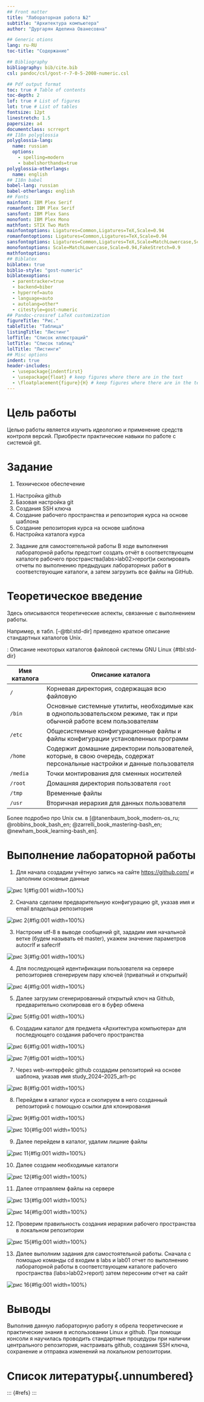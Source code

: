 ```yaml
---
## Front matter
title: "Лабораторная работа №2"
subtitle: "Архитектура компьютера"
author: "Дургарян Аделина Ованесовна"

## Generic otions
lang: ru-RU
toc-title: "Содержание"

## Bibliography
bibliography: bib/cite.bib
csl: pandoc/csl/gost-r-7-0-5-2008-numeric.csl

## Pdf output format
toc: true # Table of contents
toc-depth: 2
lof: true # List of figures
lot: true # List of tables
fontsize: 12pt
linestretch: 1.5
papersize: a4
documentclass: scrreprt
## I18n polyglossia
polyglossia-lang:
  name: russian
  options:
	- spelling=modern
	- babelshorthands=true
polyglossia-otherlangs:
  name: english
## I18n babel
babel-lang: russian
babel-otherlangs: english
## Fonts
mainfont: IBM Plex Serif
romanfont: IBM Plex Serif
sansfont: IBM Plex Sans
monofont: IBM Plex Mono
mathfont: STIX Two Math
mainfontoptions: Ligatures=Common,Ligatures=TeX,Scale=0.94
romanfontoptions: Ligatures=Common,Ligatures=TeX,Scale=0.94
sansfontoptions: Ligatures=Common,Ligatures=TeX,Scale=MatchLowercase,Scale=0.94
monofontoptions: Scale=MatchLowercase,Scale=0.94,FakeStretch=0.9
mathfontoptions:
## Biblatex
biblatex: true
biblio-style: "gost-numeric"
biblatexoptions:
  - parentracker=true
  - backend=biber
  - hyperref=auto
  - language=auto
  - autolang=other*
  - citestyle=gost-numeric
## Pandoc-crossref LaTeX customization
figureTitle: "Рис."
tableTitle: "Таблица"
listingTitle: "Листинг"
lofTitle: "Список иллюстраций"
lotTitle: "Список таблиц"
lolTitle: "Листинги"
## Misc options
indent: true
header-includes:
  - \usepackage{indentfirst}
  - \usepackage{float} # keep figures where there are in the text
  - \floatplacement{figure}{H} # keep figures where there are in the text
---
```


# Цель работы

Целью работы является изучить идеологию и применение средств
контроля версий. Приобрести практические навыки по работе с
системой git.


# Задание

1. Техническое обеспечение
1) Настройка github
2) Базовая настройка git
3) Создания SSH ключа
4) Создание рабочего пространства и репозитория курса на основе
шаблона
5) Создание репозитория курса на основе шаблона
6) Настройка каталога курса
2. Задание для самостоятельной работы
В ходе выполнения лабораторной работы предстоит создать отчёт в
соответствующем каталоге рабочего пространства(labs>lab02>report)и
скопировать отчеты по выполнению предыдущих лабораторных работ
в соответствующие каталоги, а затем загрузить все файлы на GitHub.

# Теоретическое введение

Здесь описываются теоретические аспекты, связанные с выполнением работы.

Например, в табл. [-@tbl:std-dir] приведено краткое описание стандартных каталогов Unix.

: Описание некоторых каталогов файловой системы GNU Linux {#tbl:std-dir}

| Имя каталога | Описание каталога                                                                                                          |
|--------------|----------------------------------------------------------------------------------------------------------------------------|
| `/`          | Корневая директория, содержащая всю файловую                                                                               |
| `/bin `      | Основные системные утилиты, необходимые как в однопользовательском режиме, так и при обычной работе всем пользователям     |
| `/etc`       | Общесистемные конфигурационные файлы и файлы конфигурации установленных программ                                           |
| `/home`      | Содержит домашние директории пользователей, которые, в свою очередь, содержат персональные настройки и данные пользователя |
| `/media`     | Точки монтирования для сменных носителей                                                                                   |
| `/root`      | Домашняя директория пользователя  `root`                                                                                   |
| `/tmp`       | Временные файлы                                                                                                            |
| `/usr`       | Вторичная иерархия для данных пользователя                                                                                 |

Более подробно про Unix см. в [@tanenbaum_book_modern-os_ru; @robbins_book_bash_en; @zarrelli_book_mastering-bash_en; @newham_book_learning-bash_en].

# Выполнение лабораторной работы
1. Для начала создадим учётную запись на сайте https://github.com/ и заполним основные данные 

![рис 1](image/1.2.png){#fig:001 width=100%}

2. Сначала сделаем предварительную конфигурацию git, указав имя и email владельца репозитория

![рис 2](image/2.2.png){#fig:001 width=100%}

3. Настроим utf-8 в выводе сообщений git, зададим имя начальной ветке (будем называть её master), укажем значение параметров autocrlf и safecrlf

![рис 3](image/3.2.png){#fig:001 width=100%}

4. Для последующей идентификации пользователя на сервере репозиториев сгенерируем пару ключей (приватный и открытый) 

![рис 4](image/4.2.png){#fig:001 width=100%}

5. Далее загрузим сгенерированный открытый ключ на Github, предварительно скопировав его в буфер обмена 

![рис 5](image/5.2.png){#fig:001 width=100%}

6. Создадим каталог для предмета «Архитектура компьютера» для последующего создания рабочего пространства

 ![рис 6](image/6.2.png){#fig:001 width=100%}

![рис 7](image/7.2.png){#fig:001 width=100%}

7. Через web-интерфейс github создадим репозиторий на основе шаблона, указав имя study_2024–2025_arh-рс 

![рис 8](image/8.2.png){#fig:001 width=100%}

8. Перейдем в каталог курса и скопируем в него созданный репозиторий с помощью ссылки для клонирования

![рис 9](image/9.2.png){#fig:001 width=100%}

![рис 10](image/10.2.png){#fig:001 width=100%}

9. Далее перейдем в каталог, удалим лишние файлы 

![рис 11](image/11.2.png){#fig:001 width=100%}

10. Далее создаем необходимые каталоги

![рис 12](image/12.2.png){#fig:001 width=100%}

11. Далее отправляем файлы на сервере 

![рис 13](image/13.2.png){#fig:001 width=100%}

![рис 14](image/14.2.png){#fig:001 width=100%}

12. Проверим правильность создания иерархии рабочего пространства в локальном репозитории

![рис 15](image/15.2.png){#fig:001 width=100%}



13.  Далее выполним задания для самостоятельной работы. Сначала с помощью команды cd входим в labs и lab01 отчет по выполнению лабораторной работы в соответствующем каталоге рабочего пространства (labs>lab02>report) затем пересоним отчет на сайт

![рис 16](image/16.2.png){#fig:001 width=100%}

# Выводы

Выполнив данную лабораторную работу я обрела теоретические и
практические знания в использовании Linux и github. При помощи консоли я
научилась проводить стандартные процедуры при наличии центрального
репозитория, настраивать github, создания SSH ключа, сохранение и отправка
изменений на локальном репозитории.

# Список литературы{.unnumbered}

::: {#refs}
:::
